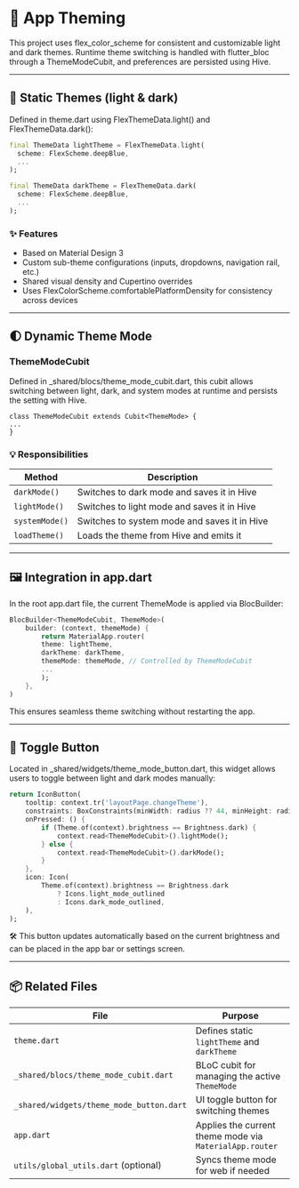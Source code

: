 # 🎨 App Theming

This project uses flex_color_scheme for consistent and customizable light and dark themes. Runtime theme switching is handled with flutter_bloc through a ThemeModeCubit, and preferences are persisted using Hive.

---

## 🌈 Static Themes (light & dark)

Defined in theme.dart using FlexThemeData.light() and FlexThemeData.dark():

```dart
final ThemeData lightTheme = FlexThemeData.light(
  scheme: FlexScheme.deepBlue,
  ...
);

final ThemeData darkTheme = FlexThemeData.dark(
  scheme: FlexScheme.deepBlue,
  ...
);
```

### ✨ Features

-   Based on Material Design 3
-   Custom sub-theme configurations (inputs, dropdowns, navigation rail, etc.)
-   Shared visual density and Cupertino overrides
-   Uses FlexColorScheme.comfortablePlatformDensity for consistency across devices

---

## 🌓 Dynamic Theme Mode

### ThemeModeCubit

Defined in \_shared/blocs/theme_mode_cubit.dart, this cubit allows switching between light, dark, and system modes at runtime and persists the setting with Hive.
```
class ThemeModeCubit extends Cubit<ThemeMode> {
...
}
```
### 💡 Responsibilities

| Method        | Description                                      |
|---------------|--------------------------------------------------|
| `darkMode()`  | Switches to dark mode and saves it in Hive       |
| `lightMode()` | Switches to light mode and saves it in Hive      |
| `systemMode()`| Switches to system mode and saves it in Hive     |
| `loadTheme()` | Loads the theme from Hive and emits it           |

---

## 🖼️ Integration in app.dart

In the root app.dart file, the current ThemeMode is applied via BlocBuilder:
```dart
BlocBuilder<ThemeModeCubit, ThemeMode>(
	builder: (context, themeMode) {
		return MaterialApp.router(
		theme: lightTheme,
		darkTheme: darkTheme,
		themeMode: themeMode, // Controlled by ThemeModeCubit
		...
		);
	},
)
```
This ensures seamless theme switching without restarting the app.

---

## 🧮 Toggle Button

Located in \_shared/widgets/theme_mode_button.dart, this widget allows users to toggle between light and dark modes manually:
```dart
return IconButton(
	tooltip: context.tr('layoutPage.changeTheme'),
	constraints: BoxConstraints(minWidth: radius ?? 44, minHeight: radius ?? 44),
	onPressed: () {
		if (Theme.of(context).brightness == Brightness.dark) {
			context.read<ThemeModeCubit>().lightMode();
		} else {
			context.read<ThemeModeCubit>().darkMode();
		}
	},
	icon: Icon(
		Theme.of(context).brightness == Brightness.dark
			? Icons.light_mode_outlined
			: Icons.dark_mode_outlined,
	),
);
```
🛠️ This button updates automatically based on the current brightness and can be placed in the app bar or settings screen.

---

## 📦 Related Files

| File                                 | Purpose                                        |
|-------------------------------------|------------------------------------------------|
| `theme.dart`                        | Defines static `lightTheme` and `darkTheme`   |
| `_shared/blocs/theme_mode_cubit.dart` | BLoC cubit for managing the active `ThemeMode` |
| `_shared/widgets/theme_mode_button.dart` | UI toggle button for switching themes          |
| `app.dart`                         | Applies the current theme mode via `MaterialApp.router` |
| `utils/global_utils.dart` (optional) | Syncs theme mode for web if needed             |

